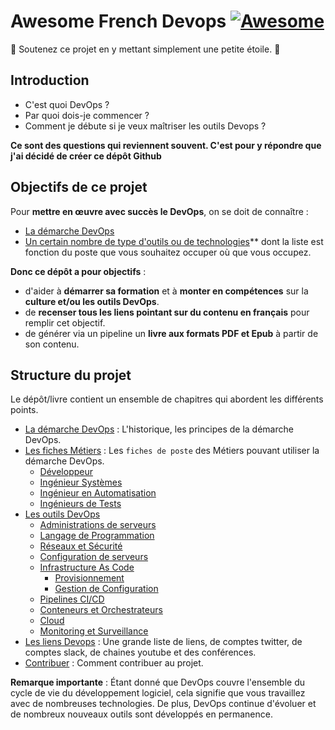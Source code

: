 # Awesome French Devops [![Awesome](https://cdn.rawgit.com/sindresorhus/awesome/d7305f38d29fed78fa85652e3a63e154dd8e8829/media/badge.svg)](https://github.com/sindresorhus/awesome)
🚩 Soutenez ce projet en y mettant simplement une petite étoile. 🌟

## Introduction

* C'est quoi DevOps ?
* Par quoi dois-je commencer ?
* Comment je débute si je veux maîtriser les outils Devops ?

**Ce sont des questions qui reviennent souvent. C'est pour y répondre que
j'ai décidé de créer ce dépôt Github**

## Objectifs de ce projet

Pour **mettre en œuvre avec succès le DevOps**, on se doit de connaître :

* [La démarche DevOps](devops/)
* [Un certain nombre de type d'outils ou de technologies](outils/)** dont la
  liste est fonction du poste que vous souhaitez occuper où que vous occupez.

**Donc ce dépôt a pour objectifs** :

* d'aider à **démarrer sa formation** et à **monter en compétences** sur la
  **culture et/ou les outils DevOps**.
* de **recenser tous les liens pointant sur du contenu en français** pour
  remplir cet objectif.
* de générer via un pipeline un **livre aux formats PDF et Epub** à partir de
  son contenu.

## Structure du projet

Le dépôt/livre contient un ensemble de chapitres qui abordent les différents
points.

* [La démarche DevOps](devops/) : L'historique, les principes de la démarche
  DevOps.
* [Les fiches Métiers](metiers/) : Les `fiches de poste` des Métiers pouvant
  utiliser la démarche DevOps.
  * [Développeur](metiers/developpeur/)
  * [Ingénieur Systèmes](metiers/systeme/)
  * [Ingénieur en Automatisation](metiers/automate/)
  * [Ingénieurs de Tests](metiers/tests/)
* [Les outils DevOps](outils/)
  * [Administrations de serveurs](outils/admin-serveurs/)
  * [Langage de Programmation](outils/langages-programmation/)
  * [Réseaux et Sécurité](outils/reseau-securite/)
  * [Configuration de serveurs](outils/configuration-serveurs/)
  * [Infrastructure As Code](outils/infra-as-code/)
    * [Provisionnement](outils/infra-as-code/provision/)
    * [Gestion de Configuration](outils/infra-as-code/gestion-configuration/)
  * [Pipelines CI/CD](outils/ci-cd/)
  * [Conteneurs et Orchestrateurs](outils/conteneur-orchestration/)
  * [Cloud](outils/cloud/)
  * [Monitoring et Surveillance](outils/surveillance/)
* [Les liens Devops](bookmarks/) : Une grande liste de liens, de comptes
  twitter, de comptes slack, de chaines youtube et des conférences.
* [Contribuer](contribute/) : Comment contribuer au projet.

**Remarque importante** :
Étant donné que DevOps couvre l'ensemble du cycle de vie du développement
logiciel, cela signifie que vous travaillez avec de nombreuses technologies. De
plus, DevOps continue d'évoluer et de nombreux nouveaux outils sont développés
en permanence.
